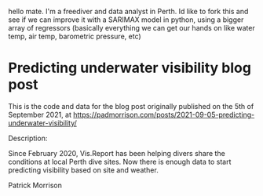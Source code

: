 hello mate. I'm a freediver and data analyst in Perth. Id like to fork this and see if we can improve it with a SARIMAX model in python, using a bigger array of regressors (basically everything we can get our hands on like water temp, air temp, barometric pressure, etc)

# Predicting underwater visibility blog post

This is the code and data for the blog post originally published on the 5th of September 2021, at <https://padmorrison.com/posts/2021-09-05-predicting-underwater-visibility/>

Description:

Since February 2020, Vis.Report has been helping divers share the conditions at local Perth dive sites. Now there is enough data to start predicting visibility based on site and weather.

Patrick Morrison
